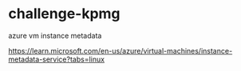 # challenge-kpmg


azure vm instance metadata


https://learn.microsoft.com/en-us/azure/virtual-machines/instance-metadata-service?tabs=linux
